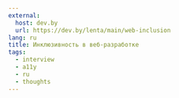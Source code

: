 ```yaml
---
external:
  host: dev.by
  url: https://dev.by/lenta/main/web-inclusion
lang: ru
title: Инклюзивность в веб-разработке
tags:
  - interview
  - a11y
  - ru
  - thoughts
---
```

